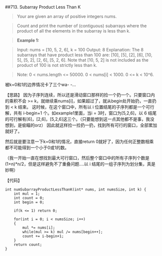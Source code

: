 ##713. Subarray Product Less Than K

>Your are given an array of positive integers nums.

>Count and print the number of (contiguous) subarrays where the product of all the elements in the subarray is less than k.

>**Example 1:**

>Input: nums = [10, 5, 2, 6], k = 100
>Output: 8
>Explanation: The 8 subarrays that have product less than 100 are: [10], [5], [2], [6], [10, 5], [5, 2], [2, 6], [5, 2, 6].
>Note that [10, 5, 2] is not included as the product of 100 is not strictly less than k.

>Note:
>0 < nums.length <= 50000.
>0 < nums[i] < 1000.
>0 <= k < 10^6.

被k=0和1的边界情况卡了三个wa- -...

【思路】
因为子序列连续，所以还是滑动窗口那样的捡一个扔一个。只要窗口内的乘积不会 >= k，就继续乘nums[i]，如果超过了，就从begin处开始扔，一直扔到 < k 结束。
这时候，在这个窗口中，所有以 i 位置结尾的子序列都是一个可行解，共有 i-begin+1 个。如example1里面，当i = 3时，窗口为[5,2,6]，以 6 结尾的可行解有[6]，[2,6]，[5,2,6]这三个。（只要能想到这一点其他都不是事，我没想到，是偷瞄的orz）
因此就这样捡一捡扔一扔，找到所有可行的窗口，全部累加就好了。

然后就是要注意一下k=0和1的情况，直接return 0就好了，因为任何正整数相乘都不可能得到一个小于0或1的数。

（我一开始一直在想找到最大可行窗口，然后整个窗口中的所有子序列个数是(1+n)*n/2，但是这样避免不了重叠问题....以 i 结尾的一组子序列为划分集，真是妙啊）

【代码】
```
int numSubarrayProductLessThanK(int* nums, int numsSize, int k) {
    int mul = 1;
    int count = 0;
	int begin = 0;
	
	if(k <= 1) return 0;
	
    for(int i = 0; i < numsSize; i++)
    {
    	mul *= nums[i];
    	while(mul >= k) mul /= nums[begin++];
    	count += i-begin+1;
	}
	return count;
}
```